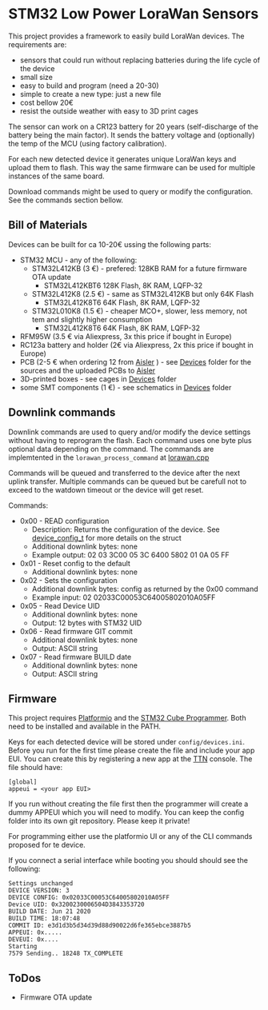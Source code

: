 # STM32 Low Power LoraWan Sensors

This project provides a framework to easily build LoraWan devices. The requirements are:
- sensors that could run without replacing batteries during the life cycle of the device
- small size
- easy to build and program (need a 20-30)
- simple to create a new type: just a new file
- cost bellow 20€
- resist the outside weather with easy to 3D print cages

The sensor can work on a CR123 battery for 20 years (self-discharge of the battery being the main factor). It sends the battery voltage and (optionally) the temp of the MCU (using factory calibration).

For each new detected device it generates unique LoraWan keys and upload them to flash. This way the same firmware can be used for multiple instances of the same board.

Download commands might be used to query or modify the configuration. See the commands section bellow.

## Bill of Materials
Devices can be built for ca 10-20€ ussing the following parts:
- STM32 MCU - any of the following:
  - STM32L412KB (3 €) - prefered: 128KB RAM for a future firmware OTA update
    - STM32L412KBT6 128K Flash,  8K RAM, LQFP-32
  - STM32L412K8 (2.5 €) - same as STM32L412KB but only 64K Flash
    - STM32L412K8T6 64K Flash,  8K RAM, LQFP-32
  - STM32L010K8 (1.5 €) - cheaper MCO+, slower, less memory, not tem and slightly higher consumption
    - STM32L412K8T6 64K Flash,  8K RAM, LQFP-32 
- RFM95W (3.5 € via Aliexpress, 3x this price if bought in Europe)
- RC123a battery and holder (2€ via Aliexpress, 2x this price if bought in Europe)
- PCB (2-5 € when ordering 12 from [Aisler](https://aisler.net) ) - see [Devices](devices) folder for the sources and the uploaded PCBs to [Aisler](https://aisler.net)
- 3D-printed boxes - see cages in [Devices](devices) folder
- some SMT components (1 €) - see schematics in [Devices](devices) folder

## Downlink commands

Downlink commands are used to query and/or modify the device settings without having to reprogram the flash. Each command uses one byte plus optional data depending on the command. The commands are implemtented in the `lorawan_process_command` at [lorawan.cpp](src/lorawan.cpp#L188)

Commands will be queued and transferred to the device after the next uplink transfer. Multiple commands can be queued but be carefull not to exceed to the watdown timeout or the device will get reset.

Commands:
- 0x00 - READ configuration
  - Description: Returns the configuration of the device. See [device_config_t](src/config.h#L23) for more details on the struct
  - Additional downlink bytes: none
  - Example output: 02 03 3C00 05 3C 6400 5802 01 0A 05 FF
- 0x01 - Reset config to the default
  - Additional downlink bytes: none
- 0x02 - Sets the configuration
  - Additional downlink bytes: config as returned by the 0x00 command
  - Example input: 02 02033C00053C64005802010A05FF
- 0x05 - Read Device UID
  - Additional downlink bytes: none
  - Output: 12 bytes with STM32 UID
- 0x06 - Read firmware GIT commit
  - Additional downlink bytes: none
  - Output: ASCII string
- 0x07 - Read firmware BUILD date
  - Additional downlink bytes: none
  - Output: ASCII string

## Firmware

This project requires [Platformio](https://platformio.org/) and the [STM32 Cube Programmer](https://www.st.com/en/development-tools/stm32cubeprog.html). Both need to be installed and available in the PATH.

Keys for each detected device will be stored under `config/devices.ini`. Before you run for the first time please create the file and include your app EUI. You can create this by registering a new app at the [TTN](https://console.thethingsnetwork.org/applications) console. The file should have:
```
[global]
appeui = <your app EUI>
```
If you run without creating the file first then the programmer will create a dummy APPEUI which you will need to modify. You can keep the config folder into its own git repository. Please keep it private!

For programming either use the platformio UI or any of the CLI commands proposed for te device.

If you connect a serial interface while booting you should should see the following:
```
Settings unchanged
DEVICE VERSION: 3
DEVICE CONFIG: 0x02033C00053C64005802010A05FF
Device UID: 0x3200230006504D3843353720
BUILD DATE: Jun 21 2020
BUILD TIME: 18:07:48
COMMIT ID: e3d1d3b5d34d39d88d90022d6fe365ebce3887b5
APPEUI: 0x.....
DEVEUI: 0x....
Starting
7579 Sending.. 18248 TX_COMPLETE
```

## ToDos
- Firmware OTA update

